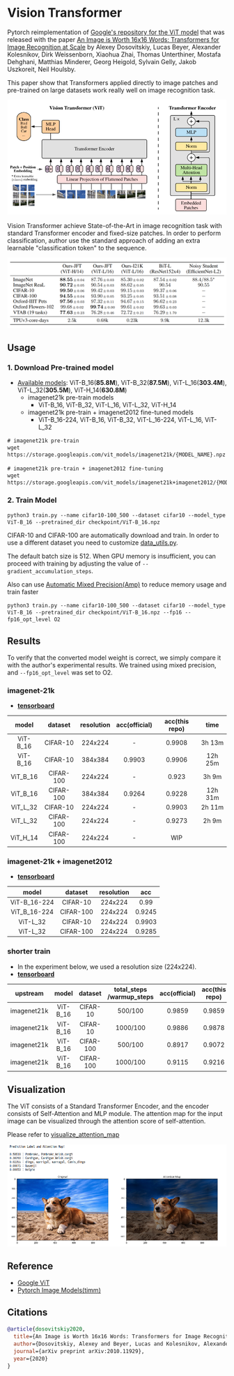 # Vision Transformer
Pytorch reimplementation of [Google's repository for the ViT model](https://github.com/google-research/vision_transformer) that was released with the paper [An Image is Worth 16x16 Words: Transformers for Image Recognition at Scale](https://arxiv.org/abs/2010.11929) by Alexey Dosovitskiy, Lucas Beyer, Alexander Kolesnikov, Dirk Weissenborn, Xiaohua Zhai, Thomas Unterthiner, Mostafa Dehghani, Matthias Minderer, Georg Heigold, Sylvain Gelly, Jakob Uszkoreit, Neil Houlsby.

This paper show that Transformers applied directly to image patches and pre-trained on large datasets work really well on image recognition task.

![fig1](./img/figure1.png)

Vision Transformer achieve State-of-the-Art in image recognition task with standard Transformer encoder and fixed-size patches. In order to perform classification, author use the standard approach of adding an extra learnable "classification token" to the sequence.

![fig2](./img/figure2.png)


## Usage
### 1. Download Pre-trained model
* [Available models](https://console.cloud.google.com/storage/vit_models/): ViT-B_16(**85.8M**), ViT-B_32(**87.5M**), ViT-L_16(**303.4M**), ViT-L_32(**305.5M**), ViT-H_14(**630.8M**)
  * imagenet21k pre-train models
    * ViT-B_16, ViT-B_32, ViT-L_16, ViT-L_32, ViT-H_14
  * imagenet21k pre-train + imagenet2012 fine-tuned models
    * ViT-B_16-224, ViT-B_16, ViT-B_32, ViT-L_16-224, ViT-L_16, ViT-L_32
```
# imagenet21k pre-train
wget https://storage.googleapis.com/vit_models/imagenet21k/{MODEL_NAME}.npz

# imagenet21k pre-train + imagenet2012 fine-tuning
wget https://storage.googleapis.com/vit_models/imagenet21k+imagenet2012/{MODEL_NAME}.npz
```

### 2. Train Model
```
python3 train.py --name cifar10-100_500 --dataset cifar10 --model_type ViT-B_16 --pretrained_dir checkpoint/ViT-B_16.npz
```
CIFAR-10 and CIFAR-100 are automatically download and train. In order to use a different dataset you need to customize [data_utils.py](./utils/data_utils.py).

The default batch size is 512. When GPU memory is insufficient, you can proceed with training by adjusting the value of `--gradient_accumulation_steps`.

Also can use [Automatic Mixed Precision(Amp)](https://nvidia.github.io/apex/amp.html) to reduce memory usage and train faster
```
python3 train.py --name cifar10-100_500 --dataset cifar10 --model_type ViT-B_16 --pretrained_dir checkpoint/ViT-B_16.npz --fp16 --fp16_opt_level O2
```



## Results
To verify that the converted model weight is correct, we simply compare it with the author's experimental results. We trained using mixed precision, and `--fp16_opt_level` was set to O2.

### imagenet-21k
* [**tensorboard**](https://tensorboard.dev/experiment/XvHOVNtMS02KOrmxOOJAEg/#scalars)

|  model   |  dataset  | resolution | acc(official) | acc(this repo) |  time   |
|:--------:|:---------:|:----------:|:-------------:|:--------------:|:-------:|
| ViT-B_16 | CIFAR-10  |  224x224   |       -       |     0.9908     | 3h 13m  |
| ViT-B_16 | CIFAR-10  |  384x384   |    0.9903     |     0.9906     | 12h 25m |
| ViT_B_16 | CIFAR-100 |  224x224   |       -       |     0.923      |  3h 9m  |
| ViT_B_16 | CIFAR-100 |  384x384   |    0.9264     |     0.9228     | 12h 31m |
| ViT_L_32 | CIFAR-10  |  224x224   |       -       |     0.9903     | 2h 11m  |
| ViT_L_32 | CIFAR-100 |  224x224   |       -       |     0.9273     |  2h 9m  |
| ViT_H_14 | CIFAR-100 |  224x224   |       -       |      WIP       |         |


### imagenet-21k + imagenet2012
* [**tensorboard**](https://tensorboard.dev/experiment/CXOzjFRqTM6aLCk0jNXgAw/#scalars)

|    model     |  dataset  | resolution |  acc   |
|:------------:|:---------:|:----------:|:------:|
| ViT-B_16-224 | CIFAR-10  |  224x224   |  0.99  |
| ViT_B_16-224 | CIFAR-100 |  224x224   | 0.9245 |
|   ViT-L_32   | CIFAR-10  |  224x224   | 0.9903 |
|   ViT-L_32   | CIFAR-100 |  224x224   | 0.9285 |


### shorter train
* In the experiment below, we used a resolution size (224x224).
* [**tensorboard**](https://tensorboard.dev/experiment/lpknnMpHRT2qpVrSZi10Ag/#scalars)

|  upstream   |  model   |  dataset  | total_steps /warmup_steps | acc(official) | acc(this repo) |
|:-----------:|:--------:|:---------:|:-------------------------:|:-------------:|:--------------:|
| imagenet21k | ViT-B_16 | CIFAR-10  |          500/100          |    0.9859     |     0.9859     |
| imagenet21k | ViT-B_16 | CIFAR-10  |         1000/100          |    0.9886     |     0.9878     |
| imagenet21k | ViT-B_16 | CIFAR-100 |          500/100          |    0.8917     |     0.9072     |
| imagenet21k | ViT-B_16 | CIFAR-100 |         1000/100          |    0.9115     |     0.9216     |


## Visualization
The ViT consists of a Standard Transformer Encoder, and the encoder consists of Self-Attention and MLP module.
The attention map for the input image can be visualized through the attention score of self-attention.

Please refer to [visualize_attention_map](./visualize_attention_map.ipynb)

![fig3](./img/figure3.png)


## Reference
* [Google ViT](https://github.com/google-research/vision_transformer)
* [Pytorch Image Models(timm)](https://github.com/rwightman/pytorch-image-models)


## Citations

```bibtex
@article{dosovitskiy2020,
  title={An Image is Worth 16x16 Words: Transformers for Image Recognition at Scale},
  author={Dosovitskiy, Alexey and Beyer, Lucas and Kolesnikov, Alexander and Weissenborn, Dirk and Zhai, Xiaohua and Unterthiner, Thomas and  Dehghani, Mostafa and Minderer, Matthias and Heigold, Georg and Gelly, Sylvain and Uszkoreit, Jakob and Houlsby, Neil},
  journal={arXiv preprint arXiv:2010.11929},
  year={2020}
}
```
